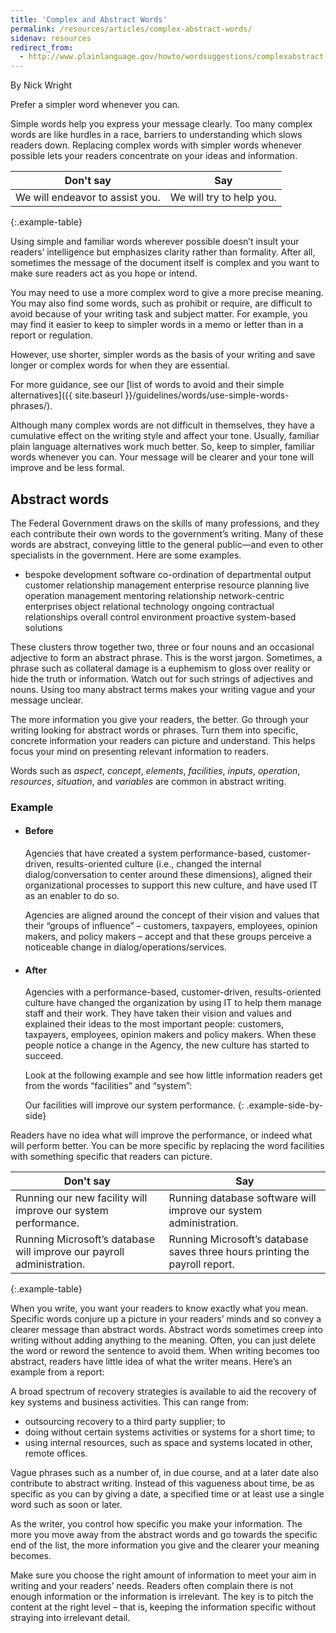 ```yaml
---
title: 'Complex and Abstract Words'
permalink: /resources/articles/complex-abstract-words/
sidenav: resources
redirect_from:
  - http://www.plainlanguage.gov/howto/wordsuggestions/complexabstract.cfm
---
```


By Nick Wright

Prefer a simpler word whenever you can.

Simple words help you express your message clearly. Too many complex words are like hurdles in a race, barriers to understanding which slows readers down. Replacing complex words with simpler words whenever possible lets your readers concentrate on your ideas and information.

Don't say | Say
--------- | ---
We will endeavor to assist you. | We will try to help you.
{:.example-table}

Using simple and familiar words wherever possible doesn’t insult your readers’ intelligence but emphasizes clarity rather than formality. After all, sometimes the message of the document itself is complex and you want to make sure readers act as you hope or intend.

You may need to use a more complex word to give a more precise meaning. You may also find some words, such as prohibit or require, are difficult to avoid because of your writing task and subject matter. For example, you may find it easier to keep to simpler words in a memo or letter than in a report or regulation.

However, use shorter, simpler words as the basis of your writing and save longer or complex words for when they are essential.

For more guidance, see our [list of words to avoid and their simple alternatives]({{ site.baseurl }}/guidelines/words/use-simple-words-phrases/).

Although many complex words are not difficult in themselves, they have a cumulative effect on the writing style and affect your tone. Usually, familiar plain language alternatives work much better. So, keep to simpler, familiar words whenever you can. Your message will be clearer and your tone will improve and be less formal.

## Abstract words

The Federal Government draws on the skills of many professions, and they each contribute their own words to the government’s writing. Many of these words are abstract, conveying little to the general public—and even to other specialists in the government. Here are some examples.

- bespoke development software
co-ordination of departmental output
customer relationship management
enterprise resource planning
live operation management
mentoring relationship
network-centric enterprises
object relational technology
ongoing contractual relationships
overall control environment
proactive system-based solutions

These clusters throw together two, three or four nouns and an occasional adjective to form an abstract phrase. This is the worst jargon. Sometimes, a phrase such as collateral damage is a euphemism to gloss over reality or hide the truth or information. Watch out for such strings of adjectives and nouns. Using too many abstract terms makes your writing vague and your message unclear.

The more information you give your readers, the better. Go through your writing looking for abstract words or phrases. Turn them into specific, concrete information your readers can picture and understand. This helps focus your mind on presenting relevant information to readers.

Words such as _aspect_, _concept_, _elements_, _facilities_, _inputs_, _operation_, _resources_, _situation_, and _variables_ are common in abstract writing.

### Example

* #### Before

  Agencies that have created a system performance-based, customer-driven, results-oriented culture (i.e., changed the internal dialog/conversation to center around these dimensions), aligned their organizational processes to support this new culture, and have used IT as an enabler to do so.

  Agencies are aligned around the concept of their vision and values that their “groups of influence” – customers, taxpayers, employees, opinion makers, and policy makers – accept and that these groups perceive a noticeable change in dialog/operations/services.

* #### After

  Agencies with a performance-based, customer-driven, results-oriented culture have changed the organization by using IT to help them manage staff and their work. They have taken their vision and values and explained their ideas to the most important people: customers, taxpayers, employees, opinion makers and policy makers. When these people notice a change in the Agency, the new culture has started to succeed.

  Look at the following example and see how little information readers get from the words “facilities” and “system”:

  Our facilities will improve our system performance.
{: .example-side-by-side}

Readers have no idea what will improve the performance, or indeed what will perform better. You can be more specific by replacing the word facilities with something specific that readers can picture.

Don't say | Say
--------- | ---
Running our new facility will improve our system performance. | Running database software will improve our system administration.
Running Microsoft’s database will improve our payroll administration. | Running Microsoft’s database saves three hours printing the payroll report.
{:.example-table}

When you write, you want your readers to know exactly what you mean. Specific words conjure up a picture in your readers’ minds and so convey a clearer message than abstract words. Abstract words sometimes creep into writing without adding anything to the meaning. Often, you can just delete the word or reword the sentence to avoid them. When writing becomes too abstract, readers have little idea of what the writer means. Here’s an example from a report:

A broad spectrum of recovery strategies is available to aid the recovery of key systems and business activities. This can range from:

- outsourcing recovery to a third party supplier; to
- doing without certain systems activities or systems for a short time; to
- using internal resources, such as space and systems located in other, remote offices.

Vague phrases such as a number of, in due course, and at a later date also contribute to abstract writing. Instead of this vagueness about time, be as specific as you can by giving a date, a specified time or at least use a single word such as soon or later.

As the writer, you control how specific you make your information. The more you move away from the abstract words and go towards the specific end of the list, the more information you give and the clearer your meaning becomes.

Make sure you choose the right amount of information to meet your aim in writing and your readers’ needs. Readers often complain there is not enough information or the information is irrelevant. The key is to pitch the content at the right level – that is, keeping the information specific without straying into irrelevant detail.
